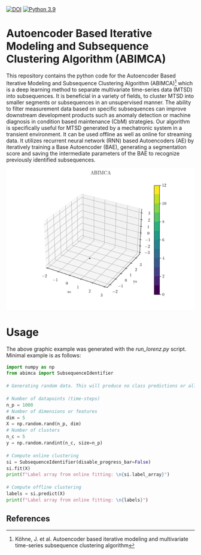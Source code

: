 [![DOI](https://zenodo.org/badge/529262007.svg)](https://zenodo.org/badge/latestdoi/529262007) [![Python 3.9](https://img.shields.io/badge/Python-3.9-blue)](https://www.python.org/downloads/release/python-390/)

# Autoencoder Based Iterative Modeling and Subsequence Clustering Algorithm (ABIMCA)

This repository contains the python code for the Autoencoder Based Iterative Modeling and Subsequence Clustering Algorithm (ABIMCA)[^koehn] which is a deep learning method to separate multivariate time-series data (MTSD) into subsequences. It is beneficial in a variety of fields, to cluster MTSD into smaller segments or subsequences in an unsupervised manner. The ability to filter measurement data based on specific subsequences can improve downstream development products such as anomaly detection or machine diagnosis in condition based maintenance (CbM) strategies. Our algorithm is specifically useful for MTSD generated by a mechatronic system in a transient environment. It can be used offline as well as online for streaming data. It utilizes recurrent neural network (RNN) based Autoencoders (AE) by iteratively training a Base Autoencoder (BAE), generating a segmentation score and saving the intermediate parameters of the BAE to recognize previously identified subsequences.

![Autoencoder Based Iterative Modeling and Subsequence Clustering Algorithm (ABIMCA)](abimca.gif)

# Usage
The above graphic example was generated with the *run_lorenz.py* script. Minimal example is as follows:

```python
import numpy as np
from abimca import SubsequenceIdentifier

# Generating random data. This will produce no class predictions or all points have the same class. For more reasonable results replace the data input with your mechatronic measurement data.

# Number of datapoints (time-steps)
n_p = 1000
# Number of dimensions or features
dim = 5
X = np.random.rand(n_p, dim)
# Number of clusters
n_c = 5
y = np.random.randint(n_c, size=n_p)

# Compute online clustering
si = SubsequenceIdentifier(disable_progress_bar=False)
si.fit(X)
print(f"Label array from online fitting: \n{si.label_array}")

# Compute offline clustering
labels = si.predict(X)
print(f"Label array from online fitting: \n{labels}")
```

## References
[^koehn]: Köhne, J. et al. Autoencoder based iterative modeling and multivariate time-series subsequence clustering algorithm
